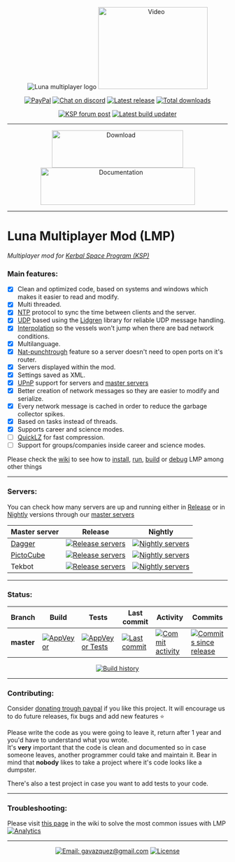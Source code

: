<p align="center">
    <img src="../master/External/logo.png" alt="Luna multiplayer logo"/>
    <a href="https://www.youtube.com/watch?v=gf6xyLnpnoM"><img src="https://img.youtube.com/vi/gf6xyLnpnoM/0.jpg" alt="Video" height="187" width="250"/></a>
</p>

<p align="center">
    <a href="https://paypal.me/gavazquez"><img src="https://img.shields.io/badge/paypal-donate-yellow.svg?style=flat&logo=paypal" alt="PayPal"/></a>
    <a href="https://discord.gg/wKVMhWQ"><img src="https://img.shields.io/discord/378456662392045571.svg?style=flat&logo=discord&label=discord" alt="Chat on discord"/></a>
    <a href="../../releases"><img src="https://img.shields.io/github/release/lunamultiplayer/lunamultiplayer.svg?style=flat&logo=github" alt="Latest release" /></a>
    <a href="../../releases"><img src="https://img.shields.io/github/downloads/lunamultiplayer/lunamultiplayer/total.svg?style=flat&logo=github" alt="Total downloads" /></a>
</p>

<p align="center">
    <a href="https://forum.kerbalspaceprogram.com/index.php?/topic/168271-131-luna-multiplayer-lmp-alpha"><img src="https://img.shields.io/badge/KSP%20Forum-Post-4265f4.svg?style=flat" alt="KSP forum post"/></a>
    <a href="https://github.com/LunaMultiplayer/LunaMultiplayerUpdater"><img src="https://img.shields.io/badge/Automatic-Updater-4265f4.svg?style=flat" alt="Latest build updater"/></a>
</p>

---

<p align="center">
  <a href="../../releases/latest"><img src="../master/External/downloadIcon.png" alt="Download" height="85" width="300"/></a>
  <a href="../../wiki"><img src="../master/External/documentationIcon.png" alt="Documentation" height="85" width="353"/></a>
</p>

---

# Luna Multiplayer Mod (LMP)

*Multiplayer mod for [Kerbal Space Program (KSP)](https://kerbalspaceprogram.com)*

### Main features:

- [x] Clean and optimized code, based on systems and windows which makes it easier to read and modify.
- [x] Multi threaded.
- [x] [NTP](https://en.wikipedia.org/wiki/Network_Time_Protocol) protocol to sync the time between clients and the server.
- [x] [UDP](https://en.wikipedia.org/wiki/User_Datagram_Protocol) based using the [Lidgren](https://github.com/lidgren/lidgren-network-gen3) library for reliable UDP message handling.
- [x] [Interpolation](http://www.gabrielgambetta.com/entity-interpolation.html) so the vessels won't jump when there are bad network conditions.
- [x] Multilanguage.
- [x] [Nat-punchtrough](../../wiki/Master-server) feature so a server doesn't need to open ports on it's router.
- [x] Servers displayed within the mod.
- [x] Settings saved as XML.
- [x] [UPnP](https://en.wikipedia.org/wiki/Universal_Plug_and_Play) support for servers and [master servers](../../wiki/Master-server)
- [x] Better creation of network messages so they are easier to modify and serialize.
- [x] Every network message is cached in order to reduce the garbage collector spikes.
- [x] Based on tasks instead of threads.
- [x] Supports career and science modes.
- [ ] [QuickLZ](http://www.quicklz.com) for fast compression.
- [ ] Support for groups/companies inside career and science modes.

Please check the [wiki](../../wiki) to see how to [install](../../wiki/How-to-install-LMP), [run](../../wiki/How-to-play-with-LMP), [build](../../wiki/How-to-compile-LMP) or [debug](../../wiki/Debugging-in-Visual-studio) LMP among other things

---
### Servers:

You can check how many servers are up and running either in [Release](../../wiki/How-to-get-the-latest-version-of-LMP) or in [Nightly](../../wiki/How-to-get-nightly-builds) versions through our [master servers](../../wiki/Master-server)

| Master server | Release | Nightly |
| ------------  | ------- |-------- |
[Dagger](https://github.com/gavazquez) | [![Release servers](https://img.shields.io/uptimerobot/status/m781000509-099821b206842d6699a879ec.svg?label=status)](http://servers.lunamultiplayer.com:8701) | [![Nightly servers](https://img.shields.io/uptimerobot/status/m781000514-d57617b849e3980c0a53478e.svg?label=status)](http://servers.lunamultiplayer.com:8751) |
[PictoCube](https://github.com/Alfred-PictoCube) | [![Release servers](https://img.shields.io/uptimerobot/status/m781000524-16ff87faa78c5551d59943da.svg?label=status)](http://pictocube.ddns.net:8701) | [![Nightly servers](https://img.shields.io/uptimerobot/status/m781000525-20a7f5de2fa7556ebd1ed41f.svg?label=status)](http://pictocube.ddns.net:8711) |
Tekbot | [![Release servers](https://img.shields.io/uptimerobot/status/m781000527-3db22417d8d1f2b4dc15f3d9.svg?label=status)](http://ms.lmp.dnsd.info:8701) | [![Nightly servers](https://img.shields.io/uptimerobot/status/m781000529-c1db3d7812e30e9f8c397237.svg?label=status)](http://ms.lmp.dnsd.info:8751) |

---
### Status:

|   Branch   |   Build  |   Tests  |  Last commit  |   Activity    |    Commits    |
| ---------- | -------- | -------- | ------------- | ------------- | ------------- |
| **master** |[![AppVeyor](https://img.shields.io/appveyor/ci/gavazquez/lunamultiplayer/master.svg?style=flat&logo=appveyor)](https://ci.appveyor.com/project/gavazquez/lunamultiplayer/branch/master) | [![AppVeyor Tests](https://img.shields.io/appveyor/tests/gavazquez/lunamultiplayer/master.svg?style=flat&logo=appveyor)](https://ci.appveyor.com/project/gavazquez/lunamultiplayer/branch/master/tests) | [![Last commit](https://img.shields.io/github/last-commit/lunamultiplayer/lunamultiplayer/master.svg?style=flat&logo=github)](../../commits/master) | [![Commit activity](https://img.shields.io/github/commit-activity/y/lunamultiplayer/lunamultiplayer.svg?style=flat&logo=github)](../../commits/master) | [![Commits since release](https://img.shields.io/github/commits-since/lunamultiplayer/lunamultiplayer/latest.svg?style=flat&logo=github)](../../commits/master)

<p align="center">
    <a href="https://ci.appveyor.com/project/gavazquez/lunamultiplayer/history"><img src="https://buildstats.info/appveyor/chart/gavazquez/lunamultiplayer?buildCount=100" alt="Build history"/></a>
</p>

---

### Contributing:

Consider [donating trough paypal](https://paypal.me/gavazquez) if you like this project. 
It will encourage us to do future releases, fix bugs and add new features :star:

Please write the code as you were going to leave it, return after 1 year and you'd have to understand what you wrote.  
It's **very** important that the code is clean and documented so in case someone leaves, another programmer could take and maintain it. Bear in mind that **nobody** likes to take a project where it's code looks like a dumpster.

There's also a test project in case you want to add tests to your code.

---

### Troubleshooting:

Please visit [this page](../../wiki/Troubleshooting) in the wiki to solve the most common issues with LMP 
[![Analytics](https://ga-beacon.appspot.com/UA-118326748-1/Home?pixel&useReferer)](https://github.com/igrigorik/ga-beacon)

---

<p align="center">
  <a href="mailto:gavazquez@gmail.com"><img src="https://img.shields.io/badge/email-gavazquez@gmail.com-blue.svg?style=flat" alt="Email: gavazquez@gmail.com" /></a>
  <a href="./LICENSE"><img src="https://img.shields.io/github/license/lunamultiplayer/LunaMultiPlayer.svg" alt="License" /></a>
</p>
